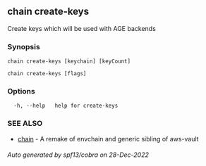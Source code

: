 ## chain create-keys

Create keys which will be used with AGE backends

### Synopsis


	chain create-keys [keychain] [keyCount]


```
chain create-keys [flags]
```

### Options

```
  -h, --help   help for create-keys
```

### SEE ALSO

* [chain](chain.md)	 - A remake of envchain and generic sibling of aws-vault

###### Auto generated by spf13/cobra on 28-Dec-2022
